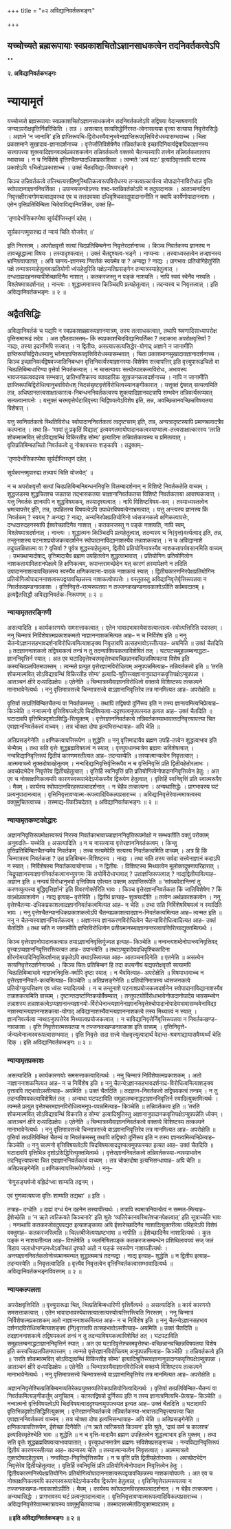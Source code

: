 +++
title = "०२ अविद्यानिवर्तकभङ्गः"

+++


## यच्चोच्यते ब्रह्मरूपायाः स्वप्रकाशचितोऽज्ञानसाधकत्वेन तदनिवर्तकत्वेऽपि ..

**२. अविद्यानिवर्तकभङ्गः**

# **न्यायामृतं**

यच्चोच्यते ब्रह्मरूपायाः स्वप्रकाशचितोऽज्ञानसाधकत्वेन तदनिवर्तकत्वेऽपि तद्विषया वेदान्तश्रवणादि जन्याऽपरोक्षवृत्तिर्निवर्त्तिकेति । तन्न । असत्यात् सत्यसिद्धेर्निरस्त-त्वेनासत्यया वृत्त्या सत्याया निवृत्तेरसिद्धेः । अज्ञाने ‘न जानामि’ इति ज्ञप्तिरूपचि-द्विरोधस्यैवानुभवेनाज्ञप्तिरूपवृत्तिविरोधस्यासम्भवाच्च । चिता प्रकाशमाने सुखादाव-ज्ञानादर्शनाच्च । वृत्तेर्जातिविशेषेणैव तन्निवर्तकत्वे इच्छादिनिवर्त्यद्वेषादिवदज्ञानस्य सत्त्वापत्त्या शुक्त्यादिज्ञानवदर्थप्रकाशकत्वेन तन्निवर्तकत्वे वक्तव्ये चैतन्यस्यापि तत्त्वेन तन्निवर्तकत्वावश्य म्भावाच्च । न च निर्विशेषे वृत्तिश्चैतन्यादधिकप्रकाशिका । त्वन्मते ‘अयं घटः’ इत्यादिवृत्तावपि घटस्य प्रकाशेऽपि १चितोऽप्रकाशाच्च । उक्तं चैतदविद्या-विषयभङ्गे ।

किञ्च तन्निवर्तकत्वे तत्स्थित्यसहिष्णुस्थितिकत्वरूपविरोधस्य तन्त्रत्वात्कार्यस्य चोपादानेनाविरोधान्न वृत्तिः स्वोपादानाज्ञाननिवर्तिका । उपान्त्यजन्योऽन्त्यः शब्द-स्तन्निवर्तकोऽपि न तदुपादानकः । आतञ्चनादिना निवृत्तक्षीरत्वगोमयत्वाद्यवस्था एव च तत्तदवयवा दधिवृश्चिकाद्युपादानानीति न क्वापि कार्येणोपादाननाशः । एतेन वृत्तिप्रतिबिम्बिता चिदेवाविद्यानिवर्तिका, उक्तं हि–

‘तृणादेर्भासिकाप्येषा सूर्यदीप्तिस्तृणं दहेत् ।

सूर्यकान्तमुपारुह्य तं न्यायं चिति योजयेत् ॥’

इति निरस्तम् । अपरोक्षवृत्तौ सत्यां चिदप्रतिबिम्बनेना निवृत्तेरदर्शनाच्च । किञ्च निवर्तकस्य ज्ञानस्य न तावच्छुद्धात्मा विषयः । तस्यादृश्यत्वात् । उक्तं चैतद्दृश्यत्व-भङ्गे । नाप्यन्यः । तस्याध्यस्तत्वेन तज्ज्ञानस्य भ्रान्तित्वापातात् । अपि चान्त्य-ज्ञानस्य निवर्तकं स्वयमेव वा ? अन्यद्वा ? नाद्यः । प्रागभावः प्रतियोगिहेतुरिति पक्षे तन्मात्रस्याहेतुत्ववत्प्रतियोगी ध्वंसहेतुरिति पक्षेऽप्यतिप्रसङ्गेन तन्मात्रस्याहेतुत्वात् । दग्धदाह्यदहनस्यापीशेच्छादिनैव नाशात् । कतकरजस्तु न पङ्कं नाशयति । नापि स्वयं स्वेनैव नश्यति । विश्लेषमात्रदर्शनात् । नान्त्यः । शुद्धात्ममात्रस्य किञ्चिदपि प्रत्यहेतुत्वात् । तदन्यस्य च निवृत्तत्वात् । इति अविद्यानिवर्तकभङ्गः ॥ २ ॥

## **अद्वैतसिद्धिः**

अविद्यानिवर्तकं च यद्यपि न स्वप्रकाशब्रह्मरूपज्ञानमात्रम्, तस्य तत्साधकत्वात्, तथापि श्रवणादिसाध्यापरोक्ष वृत्तिसमारूढं तदेव । अत एवैतदपास्तम्– किं स्वप्रकाशचिदविद्यानिवर्तिका ? तदाकारा अपरोक्षवृत्तिर्वा ? नाद्यः, तस्या इदानीमपि सत्त्वात् । न द्वितीयः, असत्यात्सत्यसिद्धेर-योगाद् अज्ञाने न जानामीति ज्ञप्तिरूपचिद्विरोधस्यानु भवेनाज्ञाप्तिरूपवृत्तिविरोधस्यासम्भवात् । चिता प्रकाशमानसुखादावज्ञानादर्शनाच्च । किञ्च इच्छानिवर्त्यद्वेषवज्जातिनिबन्धन वृत्तिनिवर्त्यस्याज्ञानस्या-विशेषेण सत्त्वापत्तिर् इति वृत्त्युपारूढचितो वा चित्प्रतिबिम्बधारिण्या वृत्तेर्वा निवर्तकत्वात् । न चासत्यायाः सत्योत्पादकत्वविरोधः, अभावस्य भावजनकत्ववदस्य सम्भवात्, प्रातिभासिकस्य व्यावहारिक सुखजनकत्वदर्शनाच्च । नापि न जानामीति ज्ञाप्तिरूपचिद्विरोधित्वानुभवविरोधश् चिदसंसृष्टवृत्तेर्विरोधित्वस्यानङ्गीकारात् । यत्तूक्तं द्वेषवत् सत्यत्वमिति तन्न, अधिष्ठानतत्त्वसाक्षात्कारत्व-निबन्धननिवर्तकत्वस्य शुक्त्यादिज्ञानवदत्रापि सम्भवेन तन्निवर्त्यरूप्यवत् सत्यत्वानापत्तेः । यत्तूक्तं चरमवृत्तेर्घटादिवृत्त्या चिद्विषयत्वेऽविशेष इति, तन्न, अवच्छिन्नानवच्छिन्नविषयतया विशेषात् ।

यत्तु स्वनिवर्तकत्वे स्थितिविरोधः स्वोपादाननिवर्तकत्वं त्वदृष्टचरम् इति, तन्न, अन्यत्रादृष्टस्यापि प्रमाणबलादत्रैव कल्पनात् । तथा हि– ‘मायां तु प्रकृतिं विद्यात्’ इत्यवगतमायोपादानकत्वस्याप्यात्म-तत्त्वसाक्षात्कारस्य ‘तरति शोकमात्मवित् सोऽविद्याग्रन्थिं विकिरतीह सोम्य’ इत्यादिना तन्निवर्तकत्वस्य च प्रमितत्वात् । वृत्तिप्रतिबिम्बतचितो निवर्तकत्वे तु नोक्तवचसः शङ्कापि । तदुक्तम्–

‘तृणादेर्भासिकाप्येषा सूर्यदीप्तिस्तृणं दहेत् ।

सूर्यकान्तमुपारुह्य तन्न्यायं चिति योजयेत्’ ॥

न च अपरोक्षवृत्तौ सत्यां चिदप्रतिबिम्बनिबन्धननिवृत्ति विलम्बादर्शनान् न विशिष्टे निवर्तकतेति वाच्यम् । शुद्धजडस्य शुद्धचितश्च जडतया तद्भासकतया चाज्ञानानिवर्तकतया विशिष्टे निवर्तकताया आवश्यकत्वात् । यत्तु निवर्तकं ज्ञानमपि न शुद्धविषयकम्, तस्यादृश्यत्वात् । नापि विशिष्टविषय-कम् । तस्याध्यस्तत्वेन भ्रमत्वापत्तेर् इति, तन्न, उपहितस्य विषयत्वेऽपि उपाधेरविषयत्वेनाभ्रमत्वात् । यत्तु अन्त्यस्य ज्ञानस्य किं निवर्तकम् ? स्वयम् ? अन्यद्वा ? नाद्यः, अन्यनिरपेक्षप्रतियोगिनो ध्वंसजनकत्वे क्षणिकत्वापत्तेः, दग्धदारुदहनस्यापि ईश्वरेच्छादिनैव नाशात् । कतकरजस्तु न पङ्कं नाशयति, नापि स्वम्, विश्लेषमात्रदर्शनात् । नान्त्यः । शुद्धात्मनः किञ्चिदपि प्रत्यहेतुत्वात्, तदन्यस्य च नि(वृत्त)वर्त्यत्वाद् इति, तन्न, तन्तुनाशस्य पटनाशप्रयोजकत्वदर्शनेन स्वोपादानाविद्यानाशस्यैव तन्नाशकत्वात् । न च अविद्यानाशे तदुपलक्षितात्मा वा ? वृत्तिर्वा ? पूर्वत्र शुद्धस्याहेतुत्वम्, द्वितीये प्रतियोगिमात्रस्यैव नाशकतापर्यवसानमिति वाच्यम् । उभयथाप्यदोषाद्, वृत्तिमादायैव ब्रह्मण उपहितत्वेन शुद्धत्वाभावात् । प्रतियोगिनः प्रतियोगित्वेन नाशकतायामितरानपेक्षत्वे हि क्षणिकत्वम्, रूपान्तरावच्छेदेन यत् कारणं तस्यापेक्षणे न तदिति उपादाननाशत्वावच्छिन्नस्य स्वस्यैव क्षणिकत्वाना-पादकं नाशकत्वं स्यात् । द्वितीयकारणनिरपेक्षप्रतियोगिनः प्रतियोगित्वोपादाननाशत्वरूपद्वयावच्छिन्नस्य नाशकत्वोपपत्तेः । वस्तुतस्तु अविद्यानिवृत्तेर्वृत्तिरूपतया न निवर्तकखण्डनावकाशः । वृत्तिनिवृत्ते-रात्मरूपतया न तज्जनकखण्डनावकाशोऽपीति सर्वमवदातम् ॥ इत्यद्वैतसिद्धौ अविद्यानिवर्तक-निरूपणम् ॥ २ ॥

### **न्यायामृततरङ्गिणी**

असत्यादिति ॥ कार्यकारणयोः समसत्ताकत्वात् । एतेन भावादभावस्येवासत्यात्सत्य-स्योत्पत्तिरिति परास्तम् । ननु चिन्मात्रं निर्विशेषात्मप्रकाशकमतो नाज्ञाननाशकमित्यत आह– न च निर्विशेष इति ॥ ननु चैतन्येऽज्ञानसहभावदर्शनाविरोधित्वमित्याशङ्क्य निवृत्तावपि तत्सहभावोऽस्तीत्याह– अयमिति ॥ उक्तं चैतदिति ॥ तदज्ञाननाशकत्वे तद्विषयकत्वं तन्त्रं न तु तदन्याविषयकत्वाविशेषितं तत् । घटपटसमूहालम्बनाद्धटा-ज्ञाननिवृत्तिर्न स्यात् । अत एव घटादिवृत्तेश्चरमवृत्तेश्चावच्छिन्नानवच्छिन्नविषयतया विशेष इति कस्यचित्प्रलपितमपास्तम् । त्वन्मते प्रत्युत वृत्तेरज्ञानविरोधित्वम् अनुपपन्नमित्याह– तन्निवर्तकत्वे इति ॥ ‘तरति शोकमात्मवित् सोऽविद्याग्रन्थिं विकिरतीह सोम्य’ इत्यादि-श्रुतिस्त्वज्ञानानुपादानकवृत्तिपक्षेऽप्युपपन्ना । आतञ्चनं क्षीरे दध्यादिप्रक्षेपः ॥ एतेनेति ॥ चिन्मात्रस्यैवाज्ञानविरोधित्वे वक्तव्ये विशिष्टस्य तत्कल्पने मानाभावेनेत्यर्थः । ननु वृत्तिमात्रसत्त्वे चिन्मात्रसत्त्वे वाऽज्ञानानिवृत्तिरेव तत्र मानमित्यत आह– अपरोक्षेति ॥

वृत्तिर्वा तत्प्रतिबिम्बितचैतन्यं वा निवर्तकमस्तु । तथापि तद्विषयो दुर्निरूप इति न तस्य ज्ञानत्वमित्यभिप्रेत्याह– किञ्चेति ॥ नन्वात्मनो वृत्तिविषयत्वेऽपि चिदविषयत्वा-ददृश्यत्वमुपपत्स्यत इत्यत आह– उक्तं चैतदिति ॥ घटादावपि वृत्तिभिन्नदृशोऽसिद्धि-रित्युक्तम् । वृत्तेरज्ञाननिवर्तकत्वे तन्निवर्तकस्याभावात्तदनिवृत्त्यापत्त्या चित एवाज्ञाननिवर्तकत्वं वाच्यम् । तत्र चोक्ता दोषा इत्यभिसन्धायाह– अपि चेति ॥

अतिप्रसङ्गेनेति ॥ क्षणिकत्वापत्तिरूपेण ॥ शुद्धेति ॥ ननु वृत्तिमादायैव ब्रह्मण उपहि-तत्वेन शुद्धत्वाभाव इति चेन्मैवम् । तथा सति वृत्तेः शुद्धब्रह्मविषयत्वं न स्यात् । वृत्त्युपधानमात्रेण ब्रह्मणः सविशेषत्वात् । नन्वविद्यानिवृत्तिरूपं द्वितीयं कारणमस्तीत्यत आह– तदन्यस्येति ॥ तस्यात्मान्यत्वेन निवृत्तत्वात् । आत्ममात्रत्वे तूक्तदोषादहेतुत्वम् । नन्वदिद्यानिवृत्तिर्वृत्तिरूपैव न च वृत्तिनिवृत्तिं प्रति द्वितीयहेतोरलाभः । अवच्छेदभेदेन निवृत्तेरेव द्वितीयहेतुत्वात् । वृत्तिर्हि स्वनिवृत्तिं प्रति प्रतियोगित्वेनोपादाननिवृत्तित्वेन हेतुः । अत एव च नोक्तक्षणिकत्वमपि कारणस्वरूपाभेदेऽप्येकस्यैव द्विरूपेण हेतुत्वात् । वृत्तिर्हि स्वनिवृत्तिं प्रति स्वात्मरूपैव । मैवम् । कार्यस्य स्वोपादानविरहरूपत्वादर्शनात् । न चेहैव तत्कल्पना । अन्यथासिद्धेः । प्रागभावस्य घटं प्रत्यनुपादानत्वात् । वृत्तिनिवृत्तावप्यात्म-रूपत्वादिविकल्पप्रसराच्च । अविद्यानिवृत्तेरेवात्ममात्रत्वस्य वक्तुमुचितत्वाच्च । तस्माद्य-त्किञ्चिदेतत् ॥ अविद्यानिवर्तकभङ्गः ॥ २ ॥

### **न्यायामृतकण्टकोद्धारः**

अज्ञाननिवृत्तिरूपमोक्षस्वरूपं निरस्य निवर्तकाभावाच्चाज्ञाननिवृत्तिरूपमोक्षो न सम्भवतीति वक्तुं परोक्तम् अनुवदति– यच्चेति ॥ असत्यादिति ॥ न च नासत्याया वृत्तेरज्ञाननिवर्तकत्वम् । किन्तु वृत्तिप्रतिबिम्बितचैतन्यमेव निवर्तकम् । तच्च सत्यमेवेति सत्यस्य निवर्तकत्वमिति वाच्यम् । अत्र हि किं चिन्मात्रस्य निवर्तकता ? उत प्रतिबिम्बन-विशिष्टस्य । नाद्यः । तथा सति तस्य सर्वदा सत्त्वेनाज्ञानं कदाऽपि न स्यात् । निर्विशेषस्य निवर्तकत्वायोगाच्च । न द्वितीयः । विशिष्टस्य मिथ्यात्वेन मूलोक्तदूषणापरिहारात् । चिद्रूपज्ञानस्याज्ञाननिवर्तकत्वानभ्युपगमः किं तयोर्विरोधाभावात् ? उताज्ञप्तिरूपत्वात् ? नाद्यद्वितीयावित्याह– अज्ञान इति ॥ नन्वयं विरोधानुभवो वृत्तिविषय एवेत्यत उक्तम् अज्ञाप्तिरूपेति ॥ ‘सांख्यवेदान्तिनां तु करणव्युत्पत्त्या बुद्धिवृत्तिर्ज्ञानं’ इति विवरणोक्तेरिति भावः । किञ्च वृत्तेरज्ञाननिवर्तकता किं जातिविशेषेण ? किं वाऽर्थप्रकाशत्वेन । नाद्य इत्याह– वृत्तेरिति । द्वितीयं प्रत्याह– शुक्त्यादीति ॥ तत्वेन अर्थप्रकाशकत्वेन । ननु वृत्तेश्चैतन्या-दधिकप्रकाशत्वादज्ञाननिवर्तकत्वमित्यत आह– न चेति ॥ तथा सति निर्विशेषविषयत्वं न स्यादिति भावः । ननु वृत्तेश्चैतन्यानधिकप्रकाशकत्वेऽपि चैतन्यप्रकाशत्वादज्ञान-निवर्तकत्वमित्यत आह– त्वन्मत इति ॥ ननु न चैतन्यस्याज्ञाननिवर्तकत्वम् । अज्ञानस्य ज्ञानकरणविरोधित्वेन चैतन्याविरोधित्वादित्यत आह– उक्तं चैतदिति ॥ तथा सति न जानामीति ज्ञप्तिविरोधित्वेन प्रतीयमानस्याज्ञानान्तरत्वापत्तिरित्याद्युक्तमित्यर्थः ।

किञ्च वृत्तेरज्ञानोपादानकत्वान्न तयाऽज्ञाननिवृत्तिर्युज्यत इत्याह– किञ्चेति ॥ नन्वन्त्यशब्देनोपान्त्यनिवृत्तिवद् वृत्त्याऽप्यज्ञाननिवृत्तिरस्त्वित्यत आह– उपान्त्येति ॥ तथाऽप्युपादेयदधिवृश्चिकादिना क्षीरगोमयादिनिवृत्तिदर्शनात् प्रकृतेऽपि तथाऽस्त्वित्यत आह– आतञ्चनादिनेति ॥ एतनेति ॥ असत्येन सत्यनिवृत्तेरदर्शनेनत्यर्थः । किञ्च चितः प्रतिबिम्बनं हि तदा कल्पनीयं यद्यपरोक्षवृत्तौ सत्यामपि चित्प्रतिबिम्बाभावे नाज्ञाननिवृत्ति-र्क्वापि दृष्टा स्यात् । न चैवमित्याह– अपरोक्षेति ॥ विषयाभावाच्च न वृत्तेरज्ञाननिवर्त-कत्वमित्याह– किञ्चेति ॥ अतिप्रसङ्गेनेति ॥ प्रतियोगिमात्रस्य ध्वंसजनकत्वे प्रतियोग्युत्पत्तिक्षण एव ध्वंसः स्यादित्यर्थः । न च तन्तुनाशे पटनाशप्रयोजकत्वदर्शनेन स्वोपादानाविद्यानाशस्यैव तन्नाशकत्वमिति वाच्यम् । दृष्टान्तदार्ष्टान्तिकयोर्वैषम्यात् । तन्तुपटयोर्विरोधाभावेनोपादानोपादेय भावसम्भवेन तन्नाशस्य तन्नाशकत्वेऽप्यज्ञानान्त्यज्ञानयो-र्विरोधेनान्त्यज्ञानेनाज्ञाननिवृत्तेश्चोपादानोपादेयभावासम्भवेनाविद्या नाशस्यान्त्यज्ञाननाशकत्वा-योगाद् अविद्यानाशस्यैवान्त्यज्ञाननाशकत्वे तस्य मिथ्यात्वं न स्यात् । ज्ञाननिवर्त्यत्वा न्यथाऽनुपपत्तेरेव मिथ्यात्वप्रयोजकत्वात् । न चाविद्यानिवृत्तेर्निवृत्तिरूपतया न निवर्तकखण्ड-नावकाशः । वृत्ति निवृत्तेरात्मरूपतया न तज्जनकखण्डनावकाश इति वाच्यम् । वृत्तिनिवृत्ते-र्जन्यत्वेनात्मस्वरूपत्वासम्भवात् । वृत्ति निवृत्तेः सदा सत्त्वे मोक्षवृत्त्युत्पादार्थं वेदान्त-श्रवणाद्यायासवैय्यर्थ्यं चेति दिक् । इति अविद्यानिवर्तकभङ्गः ॥ २ ॥

### **न्यायामृतप्रकाशः**

असत्यादिति ॥ कार्यकारणयोः समसत्ताकत्वादित्यर्थः । ननु चिन्मात्रं निर्विशेषात्मप्रकाशकम् । अतो नाज्ञाननाशकमित्यत आह– न च निर्विशेष इति ॥ ननु चैतन्येऽज्ञानसहभावदर्शनाद-विरोधित्वमित्याशङ्क्य वृत्तावपि तद्भावोऽस्तीत्याह– अयमिति ॥ उक्तं चैतदिति ॥ तदज्ञान-निवर्तकत्वे तद्विषयकत्वं तन्त्रम् । न तु तदन्यविषयकत्वाविशेषितं तत् । अन्यथा घटपटाविति समूहालम्बनाद्धटाज्ञाननिवृत्तिर्न स्यादित्युक्तमित्यर्थः । त्वन्मते प्रत्युत वृत्तेश्चरमज्ञानविरोधित्वमनुप-पपन्नमित्याह– किञ्चेति ॥ तन्निवर्तकत्व इति ॥ ‘तरति शोकमात्मवित् सोऽविद्याग्रन्थिं विकरति ह सोम्य’ इत्यादिश्रुतिस्तु अज्ञानानुपादानकवृत्तिपक्षेऽप्युपपन्नेति ध्येयम् । आतञ्चनं क्षीरे दध्यादिप्रक्षेपः ॥ एतेनेति ॥ चिन्मात्रस्यैवाज्ञाननिवर्तकत्वे वक्तव्ये विशिष्टस्य तत्कल्पने मानाभावेनेत्यर्थः । ननु वृत्तिमात्रसत्त्वे चिन्मात्रसत्त्वे वाऽज्ञानानिवृत्तिरेव तत्र मानमित्यत आह– अपरोक्षेति ॥ वृत्तिर्वा तत्प्रतिबिम्बितं चैतन्यं वा निवर्तकमस्तु तथापि तद्विषयो दुर्निरूप इति न तस्य ज्ञानत्वमित्यभिप्रेत्याह– किञ्चेति ॥ ननु चात्मनो वृत्तिविषयत्वेऽपि चिदविषयत्वाददृश्यत्वमुपपत्स्यत इत्यत आह– उक्तं चैतदिति ॥ घटादावपि वृत्तिभिन्न दृशोऽसिद्धिरित्युक्तमित्यर्थः । वृत्तेरज्ञाननिवर्तकत्वे तन्निवर्तकस्या-न्यस्याभावेन तदनिवृत्त्यापत्त्या चित एवाज्ञाननिवर्तकत्वं वाच्यम् । तत्र चोक्तदोषा इत्यभिसन्धायाह– अपि चेति ॥ अतिप्रसङ्गेनेति ॥ क्षणिकत्वापत्तिरूपेणेत्यर्थः । ननु–

‘वेणुसङ्घर्षजो वह्निर्दग्ध्वा शाम्यति तद्वनम् ।

एवं गुणव्यत्ययजा वृत्तिः शाम्यति तद्यथा’ ॥ इति ।

तत्राह– दग्धेति ॥ दाह्यं दग्धं येन दहनेन तस्यापीत्यर्थः । तत्रापि स्वमात्रनिवर्त्यत्वं न सम्मत-मित्याह– ईशेच्छेति ॥ ‘न ऋते त्वत्क्रियते किञ्चनारे’ इति श्रुतेः ‘व्यतिरेकानवस्थितेश्चानपेक्षत्वात्’ इति सूत्राच्चेति भावः । नन्वथापि कतकरजोवदुपपद्यत इत्याशङ्काया अपि ईश्वरेच्छादिनैव नाशादित्युक्तरीत्या परिहारेऽपि विशेषं वक्तुमाह– कतकरजस्त्विति ॥ चिल्लबीजेत्यपभ्रष्टभाषा ॥ नापीति ॥ ईशेच्छादिनैव नाशादित्यर्थः । कुतः पङ्कं न नाशयतीत्यत आह– विश्लेषेति ॥ जलमिश्रितपङ्कं कतकरजःसम्बन्धेन प्रशिथिलावयवं सज् जलं विहाय जलाधोभाण्डमध्येऽवस्थितं दृश्यते अतो न पङ्कं स्वरूपेण नाशयतीत्यर्थः । अन्त्यज्ञाननिवर्तकत्वेनोच्यमानमन्यत् शुद्धात्ममात्रं तदन्यद्वा । नाद्य इत्याह– शुद्धेति ॥ न द्वितीय इत्याह– तदन्यस्येति ॥ निवृत्तत्वादिति ॥ वृत्त्यैव निवृत्तत्वेन वृत्तिनिवर्तकत्वासम्भावादित्यर्थः ॥ अविद्यानिवर्तकभङ्गविवरणम् ॥ २ ॥

### **न्यायकल्पलता**

अपरोक्षवृत्तिरिति ॥ वृत्त्युपारूढा चित्, चित्प्रतिबिम्बधारिणी वृत्तिर्वेत्यर्थः ॥ असत्यादिति ॥ कार्य कारणयोः समसत्ताकत्वात् । एतेन भावादभावस्येवासत्यात्सत्यस्योत्पत्तिरस्त्विति निरस्तम् । ननु चिन्मात्रं निर्विशेषात्मप्रकाशकम् अतो नाज्ञाननाशकमित्यत आह– न च निर्विशेष इति ॥ ननु चैतन्येऽज्ञानसहभाव दर्शनादविरोधित्वमित्याशङ्क्य (नि)वृत्तावपि तत्सहभावोऽस्तीत्याह– अयमिति ॥ उक्तं चैतदिति ॥ तदज्ञाननाशकत्वे तद्विषयकत्वं तन्त्रं न तु तदन्याविषयकत्वाविशेषितं तत् । घटपटाविति समूहालम्बनाद्धटाज्ञाननिवृत्तिर्न स्यात् । अत एव घटादिवृत्तेश्चरमवृत्तेश्चा-वच्छिन्नानवच्छिन्नविषयतया विशेष इति कस्यचित्प्रलपितमपास्तम् । त्वन्मते वृत्तेरज्ञानविरोधित्वम् अनुपपन्नमित्याह– किञ्चेति ॥ तन्निवर्तकत्वे इति ॥ ‘तरति शोकमात्मवित् सोऽविद्याग्रन्थिं विकिरतीह सोम्य’ इत्यादिश्रुतिस्त्वज्ञानानुपादानकवृत्तिपक्षेऽप्युपपन्ना । आतञ्चनं क्षीरे दध्यादिप्रक्षेपः ॥ एतेनेति ॥ चिन्मात्रस्यैवाज्ञानविरोधित्वे वक्तव्ये विशिष्टस्य तत्कल्पने मानाभावेनेत्यर्थः । ननु वृत्तिमात्रसत्त्वे चिन्मात्रसत्त्वे वाऽज्ञानानिवृत्तिरेव तत्र मानमित्यत आह– अपरोक्षेति ॥

अज्ञाननिवृत्तेश्चित्प्रतिबिम्बनव्यतिरेकप्रयुक्तव्यतिरेकाप्रतियोगित्वादित्यर्थः । वृत्तिर्वा तत्प्रतिबिम्बित-चैतन्यं वा निवर्तकमित्यङ्गीकर्तुम् अनुचितम् । यतस्तद्विषयो दुर्निरूप इति न तस्य ज्ञानत्वमित्यभि-प्रेत्याह– किञ्चेति ॥ नन्वात्मनो वृत्तिविषयत्वेऽपि चिदविषयत्वाददृश्यत्वमुपपत्स्यत इत्यत आह– उक्तं चैतदिति ॥ घटादावपि वृत्तिभिन्नदृशोऽसिद्धिरित्युक्तम् । वृत्तेरज्ञाननिवर्तकत्वे तन्निवर्तकस्या-भावात्तदनिवृत्त्यापत्त्या चित एवाज्ञाननिवर्तकत्वं वाच्यम् । तत्र चोक्ता दोषा इत्यभिसन्धायाह– अपि चेति ॥ अतिप्रसङ्गेनेति ॥ क्षणिकत्वापत्तिरूपेण, ईशेच्छा दिनैवेति ॥‘न ऋते त्वत्क्रियते किञ्चन’ इति श्रुतेः, ‘द्रव्यं कर्म च कालश्च’ इत्यादिस्मृतेश्चेति भावः ॥ शुद्धेति ॥ न च वृत्ति-मादायैव ब्रह्मण उपहितत्वेन शुद्धत्वाभाव इति युक्तम् । तथा सति वृत्तेः शुद्धब्रह्मविषयत्वाभावापातात् । वृत्त्युपधानमात्रेण ब्रह्मणः सविशेषप्रसङ्गाच्च । नन्वविद्यानिवृत्तिरूपं द्वितीयं कारणमस्तीत्यत आह– तदन्यस्य चेति ॥ तस्यात्मान्यत्वेन निवृत्तत्वात् । आत्ममात्रत्वे तूक्तदोषादहेतुत्वम् । नन्वविद्या-निवृत्तिर्वृत्तिरूपैव । न च वृत्तिं प्रति द्वितीयहेतोरभावः । अवच्छेदभेदेन निवृत्तेरेव द्वितीयहेतुत्वात् । वृत्तिर्हि स्वनिवृत्तिं प्रति प्रतियोगित्वेनोपादान निवृत्तित्वेन हेतुः । द्वितीयकारणनिरपेक्षप्रतियोगिनः प्रतियोगित्वोपादाननाशत्वरूपद्वयावच्छिन्नस्य नाशकत्वोपपत्तेः । अत एव च नोक्तक्षणिकत्वमपि कारणस्वरूपाभेदेऽप्येकस्यैव द्विरूपेण हेतुत्वात् । वृत्तिनिवृत्तेरात्मरूपतया न तज्जनकखण्ड-नावकाशोऽपीति । मैवम् । कार्यस्य स्वोपादानविरहरूपत्वादर्शनात् । न चेहैव तत्कल्पना । अन्यथासिद्धेः । प्रागभावस्य घटं प्रत्यनुपादानत्वात् । वृत्तिनिवृत्तावप्यात्मरूपत्वादिविकल्पप्रसराच्च । अविद्यानिवृत्तेरेवात्ममात्रत्वस्य वक्तुमुचितत्वाच्च । तस्मादसारमेतदित्युक्तमवदातम् ॥

**॥ इति अविद्यानिवर्तकभङ्गः ॥ २ ॥**

